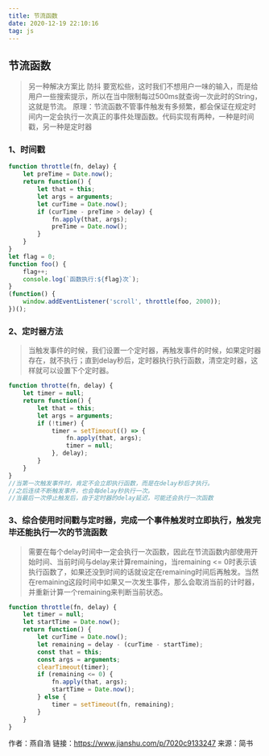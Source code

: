 ```yaml
---
title: 节流函数
date: 2020-12-19 22:10:16
tag: js
---
```


## 节流函数
>另一种解决方案比 防抖 要宽松些，这时我们不想用户一味的输入，而是给用户一些搜索提示，所以在当中限制每过500ms就查询一次此时的String，这就是节流。
>原理：节流函数不管事件触发有多频繁，都会保证在规定时间内一定会执行一次真正的事件处理函数。代码实现有两种，一种是时间戳，另一种是定时器

### 1、时间戳
```js
function throttle(fn, delay) {
    let preTime = Date.now();
    return function() {
        let that = this;
        let args = arguments;
        let curTime = Date.now();
        if (curTime - preTime > delay) {
            fn.apply(that, args);
            preTime = Date.now();
        }
    }
}
let flag = 0;
function foo() {
    flag++;
    console.log(`函数执行:${flag}次`);
}
(function() {
    window.addEventListener('scroll', throttle(foo, 2000));
})();
```

### 2、定时器方法
>当触发事件的时候，我们设置一个定时器，再触发事件的时候，如果定时器存在，就不执行；直到delay秒后，定时器执行执行函数，清空定时器，这样就可以设置下个定时器。
```js
function throtte(fn, delay) {
    let timer = null;
    return function() {
        let that = this;
        let args = arguments;
        if (!timer) {
            timer = setTimeout(() => {
                fn.apply(that, args);
                timer = null;
            }, delay);
        }
    }
}
//当第一次触发事件时，肯定不会立即执行函数，而是在delay秒后才执行。
//之后连续不断触发事件，也会每delay秒执行一次。
//当最后一次停止触发后，由于定时器的delay延迟，可能还会执行一次函数
```

### 3、综合使用时间戳与定时器，完成一个事件触发时立即执行，触发完毕还能执行一次的节流函数
>需要在每个delay时间中一定会执行一次函数，因此在节流函数内部使用开始时间、当前时间与delay来计算remaining，当remaining <= 0时表示该执行函数了，如果还没到时间的话就设定在remaining时间后再触发。当然在remaining这段时间中如果又一次发生事件，那么会取消当前的计时器，并重新计算一个remaining来判断当前状态。
```js
function throttle(fn, delay) {
    let timer = null;
    let startTime = Date.now();
    return function() {
        let curTime = Date.now();
        let remaining = delay - (curTime - startTime);
        const that = this;
        const args = arguments;
        clearTimeout(timer);
        if (remaining <= 0) {
            fn.apply(that, args);
            startTime = Date.now();
        } else {
            timer = setTimeout(fn, remaining);
        }
    }
}
```


作者：燕自浩
链接：https://www.jianshu.com/p/7020c9133247
来源：简书
